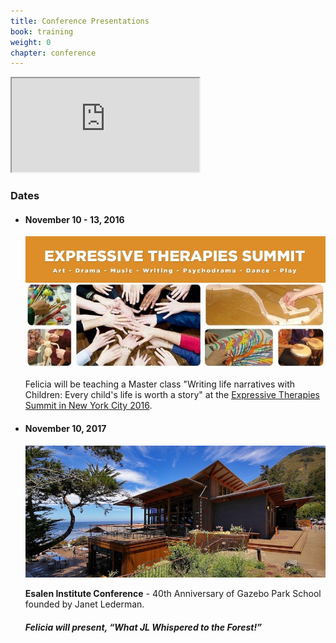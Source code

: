 ```yaml
---
title: Conference Presentations
book: training
weight: 0
chapter: conference
---
```

<div class="row">
    <div class="col-sm-6">
        <div class="embed-responsive embed-responsive-16by9">
            <iframe class="embed-responsive-item" src="https://www.youtube.com/embed/Dpk5s9qoXR0"></iframe>
        </div>
    </div>
    <div class="col col-sm-6">
        <div class="panel panel-default">
          <div class="panel-heading">
            <h3 class="panel-title header-title">Dates</h3>
          </div>
          <div class="panel-body">
            <ul class="list-group">
              <li class="list-group-item">
                <h4><strong>November 10 - 13, 2016</strong></h4>
                <p><img src="/assets/img/expressive-therapies-summit.jpg" class="img-responsive img-thumbnail" /></p>
                <p>Felicia will be teaching a Master class "Writing life narratives with Children: Every child's life is worth a story" at the <a href="http://summit.expressivemedia.org/" target="_blank">Expressive Therapies Summit in New York City 2016</a>.</p>
              </li>
              <li class="list-group-item">
                <h4><strong>November 10, 2017</strong></h4>
                <p><img src="/assets/img/eselen.jpg" class="img-responsive img-thumbnail" /></p>              
                <strong>Esalen Institute Conference</strong> - 40th Anniversary of Gazebo Park School founded by Janet Lederman.</p>
                <h5>Felicia will present, <strong>“What JL Whispered to the Forest!”</strong></h5>
              </li>
            </ul>
          </div>
        </div>
    </div>
</div>

